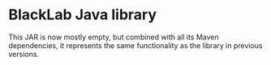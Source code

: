 # BlackLab Java library

This JAR is now mostly empty, but combined with all its Maven dependencies, it represents the same functionality as the library in previous versions.